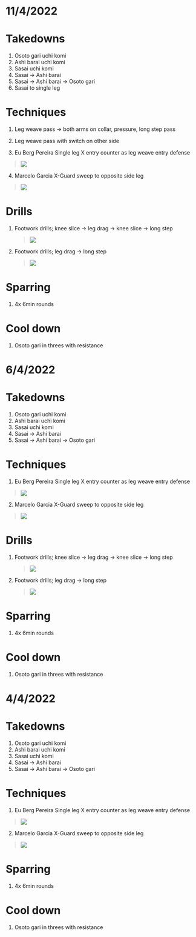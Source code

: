 # 11/4/2022

# Takedowns

1. Osoto gari uchi komi
2. Ashi barai uchi komi
3. Sasai uchi komi
4. Sasai -> Ashi barai
5. Sasai -> Ashi barai -> Osoto gari
6. Sasai to single leg

# Techniques

1. Leg weave pass -> both arms on collar, pressure, long step pass
2. Leg weave pass with switch on other side

3. Eu Berg Pereira Single leg X entry counter as leg weave entry defense

  > [![](https://img.youtube.com/vi/6pWHrUgnGo8/0.jpg)](https://youtu.be/6pWHrUgnGo8)

4. Marcelo Garcia X-Guard sweep to opposite side leg

  > [![](https://img.youtube.com/vi/jjyFo_v8p2Y/0.jpg)](https://youtu.be/jjyFo_v8p2Y)

# Drills

1. Footwork drills; knee slice -> leg drag -> knee slice -> long step

   > [![](https://img.youtube.com/vi/iN-N8xsL280/0.jpg)](https://www.youtube.com/watch?v=iN-N8xsL280)

2. Footwork drills; leg drag -> long step

      > [![](https://img.youtube.com/vi/iN-N8xsL280/0.jpg)](https://youtu.be/iN-N8xsL280?t=293)

# Sparring

1. 4x 6min rounds

# Cool down

1. Osoto gari in threes with resistance



# 6/4/2022

# Takedowns

1. Osoto gari uchi komi
2. Ashi barai uchi komi
3. Sasai uchi komi
4. Sasai -> Ashi barai
5. Sasai -> Ashi barai -> Osoto gari

# Techniques

1. Eu Berg Pereira Single leg X entry counter as leg weave entry defense

  > [![](https://img.youtube.com/vi/6pWHrUgnGo8/0.jpg)](https://youtu.be/6pWHrUgnGo8)

2. Marcelo Garcia X-Guard sweep to opposite side leg

  > [![](https://img.youtube.com/vi/jjyFo_v8p2Y/0.jpg)](https://youtu.be/jjyFo_v8p2Y)

# Drills

1. Footwork drills; knee slice -> leg drag -> knee slice -> long step

   > [![](https://img.youtube.com/vi/iN-N8xsL280/0.jpg)](https://www.youtube.com/watch?v=iN-N8xsL280)

2. Footwork drills; leg drag -> long step

      > [![](https://img.youtube.com/vi/iN-N8xsL280/0.jpg)](https://youtu.be/iN-N8xsL280?t=293)

# Sparring

1. 4x 6min rounds

# Cool down

1. Osoto gari in threes with resistance





# 4/4/2022

# Takedowns

1. Osoto gari uchi komi
2. Ashi barai uchi komi
3. Sasai uchi komi
4. Sasai -> Ashi barai
5. Sasai -> Ashi barai -> Osoto gari

# Techniques

1. Eu Berg Pereira Single leg X entry counter as leg weave entry defense

  > [![](https://img.youtube.com/vi/6pWHrUgnGo8/0.jpg)](https://youtu.be/6pWHrUgnGo8)

2. Marcelo Garcia X-Guard sweep to opposite side leg

  > [![](https://img.youtube.com/vi/jjyFo_v8p2Y/0.jpg)](https://youtu.be/jjyFo_v8p2Y)

# Sparring

1. 4x 6min rounds

# Cool down

1. Osoto gari in threes with resistance
